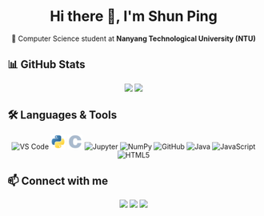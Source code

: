 <h1 align="center">Hi there 👋, I'm Shun Ping </h1>

<p align="center">
  🌱 Computer Science student at <b>Nanyang Technological University (NTU)</b>  
</p>

## 📊 GitHub Stats
<div align="center">
  <img src="https://github-readme-stats.vercel.app/api?username=shunpingong&hide=stars,prs,issues&theme=shades-of-purple&show_icons=true&count_private=true" />
  <img src="https://github-readme-stats.vercel.app/api/top-langs/?username=shunpingong&hide_progress=true&theme=shades-of-purple" height="150"/>
</div>

## 🛠️ Languages & Tools
<div align="center">
  <img src="https://cdn.jsdelivr.net/gh/devicons/devicon/icons/vscode/vscode-original.svg" width="30" alt="VS Code"/>
  <img src="https://raw.githubusercontent.com/github/explore/80688e429a7d4ef2fca1e82350fe8e3517d3494d/topics/python/python.png" width="30" alt="Python"/>
  <img src="https://raw.githubusercontent.com/github/explore/f3e22f0dca2be955676bc70d6214b95b13354ee8/topics/c/c.png" width="30" alt="C"/>
  <img src="https://avatars.githubusercontent.com/u/7388996?s=280&v=4" width="30" alt="Jupyter"/>
  <img src="https://user-images.githubusercontent.com/67586773/105040771-43887300-5a88-11eb-9f01-bee100b9ef22.png" width="30" alt="NumPy"/>
  <img src="https://user-images.githubusercontent.com/3369400/139447912-e0f43f33-6d9f-45f8-be46-2df5bbc91289.png" width="30" alt="GitHub"/>
  <img src="https://cdn.jsdelivr.net/gh/devicons/devicon/icons/java/java-original.svg" width="30" alt="Java"/>
  <img src="https://cdn.jsdelivr.net/gh/devicons/devicon/icons/javascript/javascript-original.svg" width="30" alt="JavaScript"/>
  <img src="https://cdn.jsdelivr.net/gh/devicons/devicon/icons/html5/html5-original.svg" width="30" alt="HTML5"/>
</div>

## 📫 Connect with me
<p align="center">
  <a href="https://github.com/shunpingong"><img src="https://img.shields.io/badge/GitHub-%2312100E.svg?style=for-the-badge&logo=github&logoColor=white"/></a>
  <a href="https://www.linkedin.com/in/shunpingong/"><img src="https://img.shields.io/badge/LinkedIn-%230077B5.svg?style=for-the-badge&logo=linkedin&logoColor=white"/></a>
  <a href="https://shunpingong.github.io/Portfolio/"><img src="https://img.shields.io/badge/Portfolio-%23000000.svg?style=for-the-badge&logo=firefox&logoColor=white"/></a>
</p>
